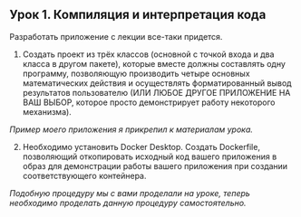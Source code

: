 ## Урок 1. Компиляция и интерпретация кода

Разработать приложение с лекции все-таки придется.

1. Создать проект из трёх классов (основной с точкой входа и два класса в другом пакете),
   которые вместе должны составлять одну программу, позволяющую
   производить четыре основных математических действия и осуществлять форматированный
   вывод результатов пользователю (ИЛИ ЛЮБОЕ ДРУГОЕ ПРИЛОЖЕНИЕ НА ВАШ ВЫБОР, которое просто демонстрирует работу некоторого механизма).

_Пример моего приложения я прикрепил к материалам урока._

2. Необходимо установить Docker Desktop.
   Создать Dockerfile, позволяющий откопировать исходный код вашего приложения в образ для демонстрации работы вашего приложения при создании соответствующего контейнера.

_Подобную процедуру мы с вами проделали на уроке, теперь необходимо проделать данную процедуру самостоятельно._
